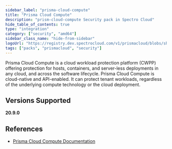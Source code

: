 ```yaml
---
sidebar_label: "prisma-cloud-compute"
title: "Prisma Cloud Compute"
description: "prism-cloud-compute Security pack in Spectro Cloud"
hide_table_of_contents: true
type: "integration"
category: ["security", "amd64"]
sidebar_class_name: "hide-from-sidebar"
logoUrl: "https://registry.dev.spectrocloud.com/v1/prismacloud/blobs/sha256:9ddb035af0e9f299e5df178ebb3153e90383a5e42ded2c1a3f6c9470dd851c12?type=image.webp"
tags: ["packs", "prismacloud", "security"]
---
```


Prisma Cloud Compute is a cloud workload protection platform (CWPP) offering protection for hosts, containers, and
server-less deployments in any cloud, and across the software lifecycle. Prisma Cloud Compute is cloud-native and
API-enabled. It can protect tenant workloads, regardless of the underlying compute technology or the cloud deployment.

## Versions Supported

<Tabs queryString="versions">

<TabItem label="20.9.x" value="20.9.x">

**20.9.0**

</TabItem>
</Tabs>

## References

- [Prisma Cloud Compute Documentation](https://docs.paloaltonetworks.com/prisma/prisma-cloud)
